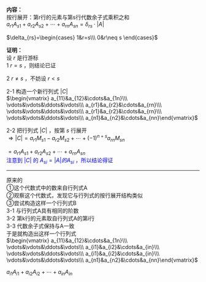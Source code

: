 **内容：**  
按行展开：第r行的元素与第s行代数余子式乘积之和  
 $a_{r1}A_{s1}+a_{r2}A_{s2}+\cdots+a_{rn}A_{sn}=\delta_{rs}\cdot|A|$  
  
 $\delta_{rs}=\begin{cases}  
1&r=s\\\  
0&r\neq s  
\end{cases}$  
  
**证明：**  
设 $r$ 是行游标  
1  $r=s$ ，则结论已证  
  
2  $r\neq s$ ，不妨设 $r<s$  
  
2-1 构造一个新行列式 $|C|$  
 $\begin{vmatrix}  
a_{11}&a_{12}&\cdots&a_{1n}\\\  
\vdots&\vdots&\ddots&\vdots\\\  
a_{r1}&a_{r2}&\cdots&a_{rn}\\\  
\vdots&\vdots&\ddots&\vdots\\\  
a_{r1}&a_{r2}&\cdots&a_{rn}\\\  
\vdots&\vdots&\ddots&\vdots\\\  
a_{n1}&a_{n2}&\cdots&a_{nn}\end{vmatrix}$  
  
2-2 把行列式 $|C|$ ，按第 $s$ 行展开  
 $\Rightarrow|C|=a_{r1}M_{s1}-a_{r2}M_{s2}  
+\cdots+(-1)^{n+s}a_{rn}M_{sn}$  
  
 $=a_{r1}A_{s1}+a_{r2}A_{s2}  
+\cdots+a_{rn}A_{sn}$  
<font color=blue>注意到 $|C|$ 的 $A_{si}=|A|的A_{si}$ ，所以结论得证  
</font>  
  
---  
原来的  
①这个代数式中的数来自行列式A  
②观察这个代数式，发现它与行列式的按行展开结构类似  
③尝试构造这样一个行列式B  
3-1 与行列式A具有相同的阶数  
3-2 第k行的元素取自行列式A的第i行  
3-3 代数余子式保持与A一致  
于是就构造出这样一个行列式  
 $\begin{vmatrix}  
a_{11}&a_{12}&\cdots&a_{1n}\\\  
\vdots&\vdots&\ddots&\vdots\\\  
a_{i1}&a_{i2}&\cdots&a_{in}\\\  
\vdots&\vdots&\ddots&\vdots\\\  
a_{i1}&a_{i2}&\cdots&a_{in}\\\  
\vdots&\vdots&\ddots&\vdots\\\  
a_{n1}&a_{n2}&\cdots&a_{nn}\end{vmatrix}$  
  
 $a_{i1}A_{i1}+a_{i2}A_{i2}+\cdots+a_{in}A_{in}$  
  
